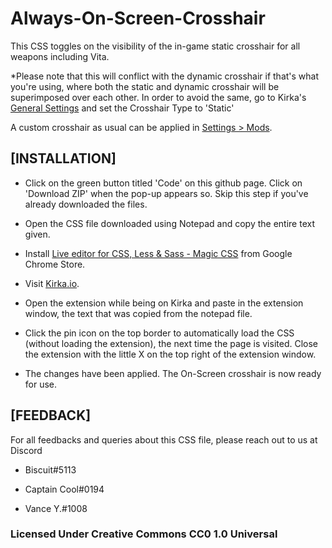 # Always-On-Screen-Crosshair

This CSS toggles on the visibility of the in-game static crosshair for all weapons including Vita.

*Please note that this will conflict with the dynamic crosshair if that's what you're using, where both the static and dynamic crosshair will be superimposed over each other. In order to avoid the same, go to Kirka's [General Settings](https://kirka.io/settings/general) and set the Crosshair Type to 'Static'

A custom crosshair as usual can be applied in [Settings > Mods](https://kirka.io/settings/mods).

## [INSTALLATION]

- Click on the green button titled 'Code' on this github page. Click on 'Download ZIP' when the pop-up appears so. Skip this step if you've already downloaded the files.

- Open the CSS file downloaded using Notepad and copy the entire text given.

- Install [Live editor for CSS, Less & Sass - Magic CSS](https://chrome.google.com/webstore/detail/live-editor-for-css-less/ifhikkcafabcgolfjegfcgloomalapol?hl=en) from Google Chrome Store.

- Visit [Kirka.io](https://kirka.io).

- Open the extension while being on Kirka and paste in the extension window, the text that was copied from the notepad file.

- Click the pin icon on the top border to automatically load the CSS (without loading the extension), the next time the page is visited. Close the extension with the little X on the top right of the extension window.

- The changes have been applied. The On-Screen crosshair is now ready for use.

## [FEEDBACK]

For all feedbacks and queries about this CSS file, please reach out to us at Discord 

- Biscuit#5113

- Captain Cool#0194

- Vance Y.#1008



### **Licensed Under Creative Commons CC0 1.0 Universal**

